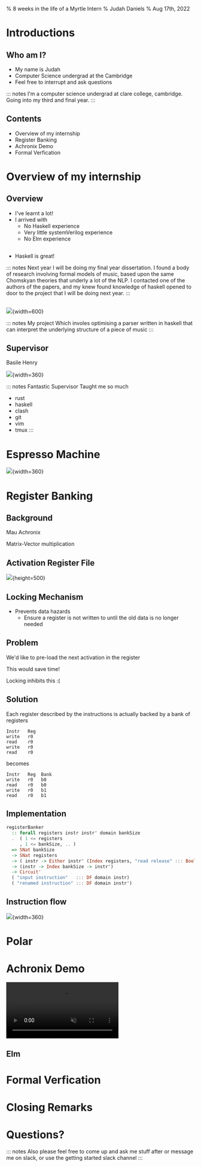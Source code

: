 % 8 weeks in the life of a Myrtle Intern
% Judah Daniels
% Aug 17th, 2022


# Introductions

## Who am I?

- My name is Judah
- Computer Science undergrad at the Cambridge
- Feel free to interrupt and ask questions

::: notes
I'm a computer science undergrad at clare college, cambridge.
Going into my third and final year.
:::

## Contents

- Overview of my internship 
- Register Banking
- Achronix Demo
- Formal Verfication

# Overview of my internship
## Overview

- I've learnt a lot!
- I arrived with
  + No Haskell experience
  + Very little systemVerilog experience
  + No Elm experience

##

- Haskell is great!

::: notes 
Next year I will be doing my final year dissertation.
I found a body of research involving formal models of music, based upon the same Chomskyan theories that underly
a lot of the NLP.
I contacted one of the authors of the papers, and my knew found knowledge of haskell opened to door to the 
project that I will be doing next year.
:::

## 

![](./polyphony.png){width=600}

::: notes
My project Which involes optimising a parser written in haskell that can interpret 
the underlying structure of a piece of music 
:::

## Supervisor

Basile Henry

![](./basile.jpeg){width=360}

::: notes
Fantastic Supervisor
Taught me so much
- rust
- haskell 
- clash
- git
- vim
- tmux
:::


# Espresso Machine

![](./coffeemachine.jpg){width=360}

# Register Banking

## Background

Mau Achronix

Matrix-Vector multiplication

## Activation Register File

![](./arf.png){height=500}

## Locking Mechanism
 
- Prevents data hazards
  + Ensure a register is not written to until the old data is no longer needed

## Problem

We'd like to pre-load the next activation in the register

This would save time!

Locking inhibits this :(

## Solution

Each register described by the instructions is actually backed by a bank of registers

```
Instr   Reg
write   r0
read    r0
write   r0
read    r0
```
becomes
```
Instr   Reg  Bank
write   r0   b0
read    r0   b0
write   r0   b1
read    r0   b1
```

## Implementation

```Haskell
registerBanker
  :: forall registers instr instr' domain bankSize
  .  ( 1 <= registers
     , 1 <= bankSize, .. )
  => SNat bankSize
  -> SNat registers
  -> ( instr -> Either instr' (Index registers, "read release" ::: Bool))
  -> (instr -> Index bankSize -> instr')
  -> Circuit'
  ( "input instruction"   ::: DF domain instr)
  ( "renamed instruction" ::: DF domain instr')
```

## Instruction flow

![](./controldataflow.png){width=360}

# Polar

# Achronix Demo

<video data-autoplay autoplay muted loop src="./achronix-demo.mkv"></video>

## Elm 


# Formal Verfication

# Closing Remarks

# Questions?


::: notes
Also please feel free to come up and ask me stuff after or message me on slack, or use the getting started slack channel
:::
